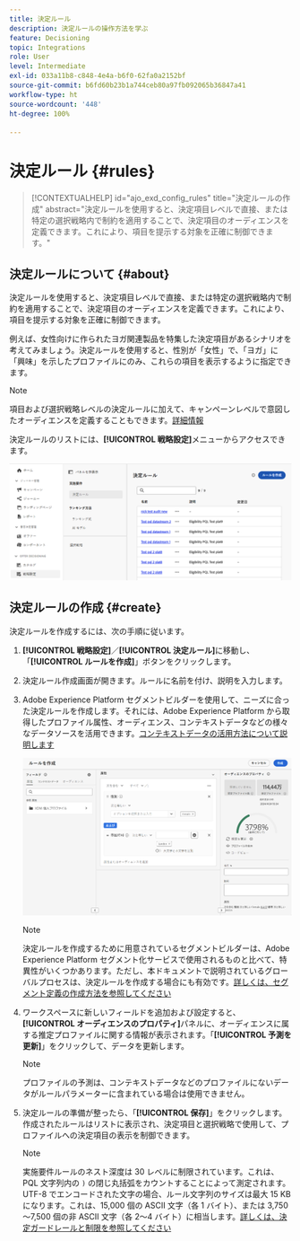 ```yaml
---
title: 決定ルール
description: 決定ルールの操作方法を学ぶ
feature: Decisioning
topic: Integrations
role: User
level: Intermediate
exl-id: 033a11b8-c848-4e4a-b6f0-62fa0a2152bf
source-git-commit: b6fd60b23b1a744ceb80a97fb092065b36847a41
workflow-type: ht
source-wordcount: '448'
ht-degree: 100%

---
```


# 決定ルール {#rules}

>[!CONTEXTUALHELP]
>id="ajo_exd_config_rules"
>title="決定ルールの作成"
>abstract="決定ルールを使用すると、決定項目レベルで直接、または特定の選択戦略内で制約を適用することで、決定項目のオーディエンスを定義できます。これにより、項目を提示する対象を正確に制御できます。"

## 決定ルールについて {#about}

決定ルールを使用すると、決定項目レベルで直接、または特定の選択戦略内で制約を適用することで、決定項目のオーディエンスを定義できます。これにより、項目を提示する対象を正確に制御できます。

例えば、女性向けに作られたヨガ関連製品を特集した決定項目があるシナリオを考えてみましょう。決定ルールを使用すると、性別が「女性」で、「ヨガ」に「興味」を示したプロファイルにのみ、これらの項目を表示するように指定できます。

>[!NOTE]
>
>項目および選択戦略レベルの決定ルールに加えて、キャンペーンレベルで意図したオーディエンスを定義することもできます。[詳細情報](../campaigns/create-campaign.md#audience)

決定ルールのリストには、**[!UICONTROL 戦略設定]**&#x200B;メニューからアクセスできます。

![](assets/decision-rules-list.png)

## 決定ルールの作成 {#create}

決定ルールを作成するには、次の手順に従います。

1. **[!UICONTROL 戦略設定]**／**[!UICONTROL 決定ルール]**&#x200B;に移動し、「**[!UICONTROL ルールを作成]**」ボタンをクリックします。

1. 決定ルール作成画面が開きます。ルールに名前を付け、説明を入力します。

1. Adobe Experience Platform セグメントビルダーを使用して、ニーズに合った決定ルールを作成します。それには、Adobe Experience Platform から取得したプロファイル属性、オーディエンス、コンテキストデータなどの様々なデータソースを活用できます。[コンテキストデータの活用方法について説明します](#context-data)

   ![](assets/decision-rules-build.png)

   >[!NOTE]
   >
   >決定ルールを作成するために用意されているセグメントビルダーは、Adobe Experience Platform セグメント化サービスで使用されるものと比べて、特異性がいくつかあります。ただし、本ドキュメントで説明されているグローバルプロセスは、決定ルールを作成する場合にも有効です。[詳しくは、セグメント定義の作成方法を参照してください](../audience/creating-a-segment-definition.md)

1. ワークスペースに新しいフィールドを追加および設定すると、**[!UICONTROL オーディエンスのプロパティ]**&#x200B;パネルに、オーディエンスに属する推定プロファイルに関する情報が表示されます。「**[!UICONTROL 予測を更新]**」をクリックして、データを更新します。

   >[!NOTE]
   >
   >プロファイルの予測は、コンテキストデータなどのプロファイルにないデータがルールパラメーターに含まれている場合は使用できません。

1. 決定ルールの準備が整ったら、「**[!UICONTROL 保存]**」をクリックします。作成されたルールはリストに表示され、決定項目と選択戦略で使用して、プロファイルへの決定項目の表示を制御できます。

   >[!NOTE]
   >
   >実施要件ルールのネスト深度は 30 レベルに制限されています。これは、PQL 文字列内の `)` の閉じ丸括弧をカウントすることによって測定されます。UTF-8 でエンコードされた文字の場合、ルール文字列のサイズは最大 15 KB になります。これは、15,000 個の ASCII 文字（各 1 バイト）、または 3,750～7,500 個の非 ASCII 文字（各 2～4 バイト）に相当します。[詳しくは、決定ガードレールと制限を参照してください](gs-experience-decisioning.md#guardrails)
